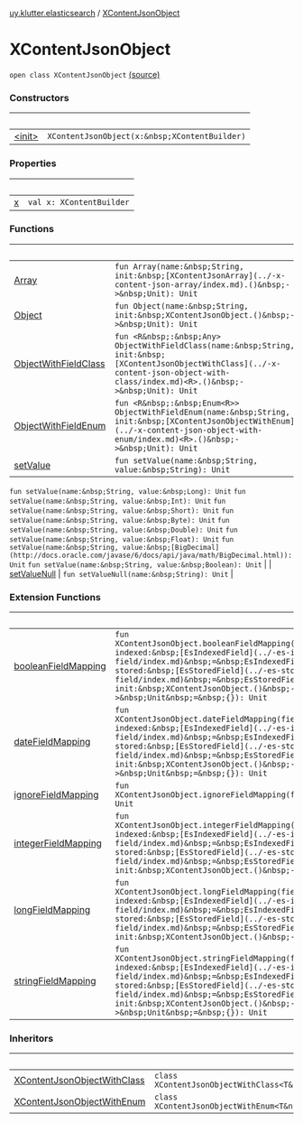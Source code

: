[uy.klutter.elasticsearch](../index.md) / [XContentJsonObject](.)


# XContentJsonObject
`open class XContentJsonObject` [(source)](https://github.com/kohesive/klutter/blob/master/elasticsearch-jdk7/src/main/kotlin/uy/klutter/elasticsearch/XContent.kt#L74)



### Constructors

|&nbsp;|&nbsp;|
|---|---|
| [&lt;init&gt;](-init-.md) | `XContentJsonObject(x:&nbsp;XContentBuilder)` |

### Properties

|&nbsp;|&nbsp;|
|---|---|
| [x](x.md) | `val x: XContentBuilder` |

### Functions

|&nbsp;|&nbsp;|
|---|---|
| [Array](-array.md) | `fun Array(name:&nbsp;String, init:&nbsp;[XContentJsonArray](../-x-content-json-array/index.md).()&nbsp;->&nbsp;Unit): Unit` |
| [Object](-object.md) | `fun Object(name:&nbsp;String, init:&nbsp;XContentJsonObject.()&nbsp;->&nbsp;Unit): Unit` |
| [ObjectWithFieldClass](-object-with-field-class.md) | `fun <R&nbsp;:&nbsp;Any> ObjectWithFieldClass(name:&nbsp;String, init:&nbsp;[XContentJsonObjectWithClass](../-x-content-json-object-with-class/index.md)<R>.()&nbsp;->&nbsp;Unit): Unit` |
| [ObjectWithFieldEnum](-object-with-field-enum.md) | `fun <R&nbsp;:&nbsp;Enum<R>> ObjectWithFieldEnum(name:&nbsp;String, init:&nbsp;[XContentJsonObjectWithEnum](../-x-content-json-object-with-enum/index.md)<R>.()&nbsp;->&nbsp;Unit): Unit` |
| [setValue](set-value.md) | `fun setValue(name:&nbsp;String, value:&nbsp;String): Unit`
`fun setValue(name:&nbsp;String, value:&nbsp;Long): Unit`
`fun setValue(name:&nbsp;String, value:&nbsp;Int): Unit`
`fun setValue(name:&nbsp;String, value:&nbsp;Short): Unit`
`fun setValue(name:&nbsp;String, value:&nbsp;Byte): Unit`
`fun setValue(name:&nbsp;String, value:&nbsp;Double): Unit`
`fun setValue(name:&nbsp;String, value:&nbsp;Float): Unit`
`fun setValue(name:&nbsp;String, value:&nbsp;[BigDecimal](http://docs.oracle.com/javase/6/docs/api/java/math/BigDecimal.html)): Unit`
`fun setValue(name:&nbsp;String, value:&nbsp;Boolean): Unit` |
| [setValueNull](set-value-null.md) | `fun setValueNull(name:&nbsp;String): Unit` |

### Extension Functions

|&nbsp;|&nbsp;|
|---|---|
| [booleanFieldMapping](../boolean-field-mapping.md) | `fun XContentJsonObject.booleanFieldMapping(field:&nbsp;String, indexed:&nbsp;[EsIndexedField](../-es-indexed-field/index.md)&nbsp;=&nbsp;EsIndexedField.NOT_ANALYZED, stored:&nbsp;[EsStoredField](../-es-stored-field/index.md)&nbsp;=&nbsp;EsStoredField.NOT_STORED, init:&nbsp;XContentJsonObject.()&nbsp;->&nbsp;Unit&nbsp;=&nbsp;{}): Unit` |
| [dateFieldMapping](../date-field-mapping.md) | `fun XContentJsonObject.dateFieldMapping(field:&nbsp;String, indexed:&nbsp;[EsIndexedField](../-es-indexed-field/index.md)&nbsp;=&nbsp;EsIndexedField.NOT_ANALYZED, stored:&nbsp;[EsStoredField](../-es-stored-field/index.md)&nbsp;=&nbsp;EsStoredField.NOT_STORED, init:&nbsp;XContentJsonObject.()&nbsp;->&nbsp;Unit&nbsp;=&nbsp;{}): Unit` |
| [ignoreFieldMapping](../ignore-field-mapping.md) | `fun XContentJsonObject.ignoreFieldMapping(field:&nbsp;String): Unit` |
| [integerFieldMapping](../integer-field-mapping.md) | `fun XContentJsonObject.integerFieldMapping(field:&nbsp;String, indexed:&nbsp;[EsIndexedField](../-es-indexed-field/index.md)&nbsp;=&nbsp;EsIndexedField.NOT_ANALYZED, stored:&nbsp;[EsStoredField](../-es-stored-field/index.md)&nbsp;=&nbsp;EsStoredField.NOT_STORED, init:&nbsp;XContentJsonObject.()&nbsp;->&nbsp;Unit): Unit` |
| [longFieldMapping](../long-field-mapping.md) | `fun XContentJsonObject.longFieldMapping(field:&nbsp;String, indexed:&nbsp;[EsIndexedField](../-es-indexed-field/index.md)&nbsp;=&nbsp;EsIndexedField.NOT_ANALYZED, stored:&nbsp;[EsStoredField](../-es-stored-field/index.md)&nbsp;=&nbsp;EsStoredField.NOT_STORED, init:&nbsp;XContentJsonObject.()&nbsp;->&nbsp;Unit): Unit` |
| [stringFieldMapping](../string-field-mapping.md) | `fun XContentJsonObject.stringFieldMapping(field:&nbsp;String, indexed:&nbsp;[EsIndexedField](../-es-indexed-field/index.md)&nbsp;=&nbsp;EsIndexedField.NOT_ANALYZED, stored:&nbsp;[EsStoredField](../-es-stored-field/index.md)&nbsp;=&nbsp;EsStoredField.NOT_STORED, init:&nbsp;XContentJsonObject.()&nbsp;->&nbsp;Unit&nbsp;=&nbsp;{}): Unit` |

### Inheritors

|&nbsp;|&nbsp;|
|---|---|
| [XContentJsonObjectWithClass](../-x-content-json-object-with-class/index.md) | `class XContentJsonObjectWithClass<T&nbsp;:&nbsp;Any>&nbsp;:&nbsp;XContentJsonObject` |
| [XContentJsonObjectWithEnum](../-x-content-json-object-with-enum/index.md) | `class XContentJsonObjectWithEnum<T&nbsp;:&nbsp;Enum<T>>&nbsp;:&nbsp;XContentJsonObject` |
